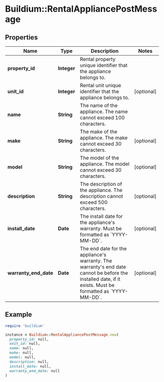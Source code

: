 # Buildium::RentalAppliancePostMessage

## Properties

| Name | Type | Description | Notes |
| ---- | ---- | ----------- | ----- |
| **property_id** | **Integer** | Rental property unique identifier that the appliance belongs to. |  |
| **unit_id** | **Integer** | Rental unit unique identifier that the appliance belongs to. | [optional] |
| **name** | **String** | The name of the appliance. The name cannot exceed 100 characters. |  |
| **make** | **String** | The make of the appliance. The make cannot exceed 30 characters. | [optional] |
| **model** | **String** | The model of the appliance. The model cannot exceed 30 characters. | [optional] |
| **description** | **String** | The description of the appliance. The description cannot exceed 500 characters. | [optional] |
| **install_date** | **Date** | The install date for the appliance&#39;s warranty. Must be formatted as &#x60;YYYY-MM-DD&#x60;. | [optional] |
| **warranty_end_date** | **Date** | The end date for the appliance&#39;s warranty. The warranty&#39;s end date cannot be before the installed date, if it exists. Must be formatted as &#x60;YYYY-MM-DD&#x60;. | [optional] |

## Example

```ruby
require 'buildium'

instance = Buildium::RentalAppliancePostMessage.new(
  property_id: null,
  unit_id: null,
  name: null,
  make: null,
  model: null,
  description: null,
  install_date: null,
  warranty_end_date: null
)
```

